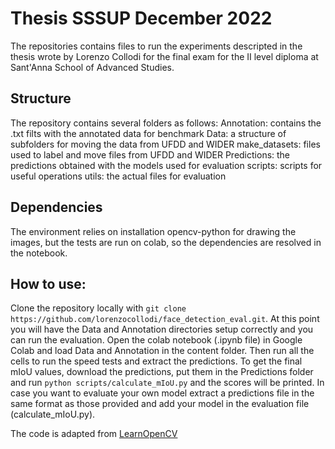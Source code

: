 
# Thesis SSSUP December 2022
The repositories contains files to run the experiments descripted in the thesis wrote by Lorenzo Collodi for the final exam for the II level diploma at Sant'Anna School of Advanced Studies.
## Structure
The repository contains several folders as follows:
Annotation: contains the .txt filts with the annotated data for benchmark
Data: a structure of subfolders for moving the data from UFDD and WIDER
make_datasets: files used to label and move files from UFDD and WIDER
Predictions: the predictions obtained with the models used for evaluation
scripts: scripts for useful operations
utils: the actual files for evaluation

## Dependencies
The environment relies on installation opencv-python for drawing the images, but the tests are run on colab, so the dependencies are resolved in the notebook.

## How to use:
Clone the repository locally with `git clone https://github.com/lorenzocollodi/face_detection_eval.git`.
At this point you will have the Data and Annotation directories setup correctly and you can run the evaluation.
Open the colab notebook (.ipynb file) in Google Colab and load Data and Annotation in the content folder. Then run all the cells to run the speed tests and extract the predictions.
To get the final mIoU values, download the predictions, put them in the Predictions folder and run `python scripts/calculate_mIoU.py` and the scores will be printed. In case you want to evaluate your own model extract a predictions file in the same format as those provided and add your model in the evaluation file (calculate_mIoU.py).


The code is adapted from [LearnOpenCV](https://github.com/spmallick/learnopencv/blob/master/Face-Detection-Ultimate-Guide/face_detection_inference_combined.ipynb)
